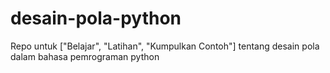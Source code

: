 # desain-pola-python
Repo untuk ["Belajar", "Latihan", "Kumpulkan Contoh"] tentang desain pola dalam bahasa pemrograman python
